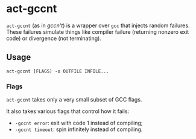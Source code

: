 # act-gccnt

`act-gccnt` (as in _gccn't_) is a wrapper over `gcc` that injects random failures.
These failures simulate things like compiler failure (returning nonzero exit code)
or divergence (not terminating).

## Usage

`act-gccnt [FLAGS] -o OUTFILE INFILE...`

### Flags

`act-gccnt` takes only a very small subset of GCC flags.

It also takes various flags that control how it fails:

- `-gccnt error`: exit with code 1 instead of compiling;
- `-gccnt timeout`: spin infinitely instead of compiling.